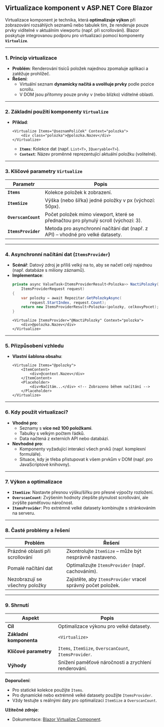 
## **Virtualizace komponent v ASP.NET Core Blazor**  

Virtualizace komponent je technika, která **optimalizuje výkon** při zobrazování rozsáhlých seznamů nebo tabulek tím, že renderuje pouze prvky viditelné v aktuálním viewportu (např. při scrollování). Blazor poskytuje integrovanou podporu pro virtualizaci pomocí komponenty **`Virtualize`**.

---

### **1. Princip virtualizace**  

- **Problém**: Renderování tisíců položek najednou zpomaluje aplikaci a zatěžuje prohlížeč.  
- **Řešení**:  
  - Virtuální seznam **dynamicky načítá a uvolňuje prvky** podle pozice scrollu.  
  - V DOM jsou přítomny pouze prvky v (nebo blízko) viditelné oblasti.  

---

### **2. Základní použití komponenty `Virtualize`**  

- **Příklad**:  
  ```razor  
  <Virtualize Items="@seznamPoliček" Context="polozka">  
      <div class="polozka">@polozka.Nazev</div>  
  </Virtualize>  
  ```  
  - **`Items`**: Kolekce dat (např. `List<T>`, `IQueryable<T>`).  
  - **`Context`**: Název proměnné reprezentující aktuální položku (volitelné).  

---

### **3. Klíčové parametry `Virtualize`**  

| **Parametr**         | **Popis**                                                                 |  
|----------------------|---------------------------------------------------------------------------|  
| **`Items`**          | Kolekce položek k zobrazení.                                              |  
| **`ItemSize`**       | Výška (nebo šířka) jedné položky v px (výchozí: 50px).                    |  
| **`OverscanCount`** | Počet položek mimo viewport, které se přednačtou pro plynulý scroll (výchozí: 3). |  
| **`ItemsProvider`**  | Metoda pro asynchronní načítání dat (např. z API) – vhodné pro velké datasety. |  

---

### **4. Asynchronní načítání dat (`ItemsProvider`)**  

- **Scénář**: Datový zdroj je příliš velký na to, aby se načetl celý najednou (např. databáze s miliony záznamů).  
- **Implementace**:  
  ```csharp  
  private async ValueTask<ItemsProviderResult<Polozka>> NactiPolozky(  
      ItemsProviderRequest request)  
  {  
      var polozky = await Repozitar.GetPolozkyAsync(  
          request.StartIndex, request.Count);  
      return new ItemsProviderResult<Polozka>(polozky, celkovyPocet);  
  }  
  ```  
  ```razor  
  <Virtualize ItemsProvider="@NactiPolozky" Context="polozka">  
      <div>@polozka.Nazev</div>  
  </Virtualize>  
  ```  

---

### **5. Přizpůsobení vzhledu**  

- **Vlastní šablona obsahu**:  
  ```razor  
  <Virtualize Items="@polozky">  
      <ItemContent>  
          <div>@context.Nazev</div>  
      </ItemContent>  
      <Placeholder>  
          <div>Načítám...</div> <!-- Zobrazeno během načítání -->  
      </Placeholder>  
  </Virtualize>  
  ```  

---

### **6. Kdy použít virtualizaci?**  

- **Vhodné pro**:  
  - Seznamy s **více než 100 položkami**.  
  - Tabulky s velkým počtem řádků.  
  - Data načtená z externích API nebo databází.  
- **Nevhodné pro**:  
  - Komponenty vyžadující interakci všech prvků (např. komplexní formuláře).  
  - Situace, kdy je třeba přistupovat k všem prvkům v DOM (např. pro JavaScriptové knihovny).  

---

### **7. Výkon a optimalizace**  

- **`ItemSize`**: Nastavte přesnou výšku/šířku pro přesné výpočty rozložení.  
- **`OverscanCount`**: Zvýšením hodnoty zlepšíte plynulost scrollování, ale zvýšíte paměťovou náročnost.  
- **`ItemsProvider`**: Pro extrémně velké datasety kombinujte s stránkováním na serveru.  

---

### **8. Časté problémy a řešení**  

| **Problém**                          | **Řešení**                                  |  
|--------------------------------------|--------------------------------------------|  
| Prázdné oblasti při scrollování      | Zkontrolujte `ItemSize` – může být nesprávně nastaveno. |  
| Pomalé načítání dat                  | Optimalizujte `ItemsProvider` (např. cachováním). |  
| Nezobrazují se všechny položky       | Zajistěte, aby `ItemsProvider` vracel správný počet položek. |  

---

### **9. Shrnutí** 

| **Aspekt**               | **Popis**                                                                 |  
|--------------------------|---------------------------------------------------------------------------|  
| **Cíl**                  | Optimalizace výkonu pro velké datasety.                                   |  
| **Základní komponenta**  | `<Virtualize>`                                                            |  
| **Klíčové parametry**    | `Items`, `ItemSize`, `OverscanCount`, `ItemsProvider`.                    |  
| **Výhody**               | Snížení paměťové náročnosti a zrychlení renderování.                      |  

**Doporučení**:  
- Pro statické kolekce použijte `Items`.  
- Pro dynamické nebo extrémně velké datasety použijte `ItemsProvider`.  
- Vždy testujte s reálnými daty pro optimalizaci `ItemSize` a `OverscanCount`.  

**Užitečné zdroje**:  
- Dokumentace: [Blazor Virtualize Component](https://learn.microsoft.com/cs-cz/aspnet/core/blazor/components/virtualization).  
